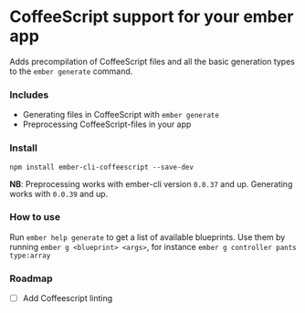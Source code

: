 # CoffeeScript support for your ember app
Adds precompilation of CoffeeScript files and all the basic generation
types to the `ember generate` command.

### Includes
- Generating files in CoffeeScript with `ember generate`
- Preprocessing CoffeeScript-files in your app

### Install
```
npm install ember-cli-coffeescript --save-dev
```

**NB**: Preprocessing works with ember-cli version `0.0.37` and up.
Generating works with `0.0.39` and up.

### How to use
Run `ember help generate` to get a list of available blueprints.
Use them by running `ember g <blueprint> <args>`, for instance `ember g
controller pants type:array`

### Roadmap
- [ ] Add Coffeescript linting
